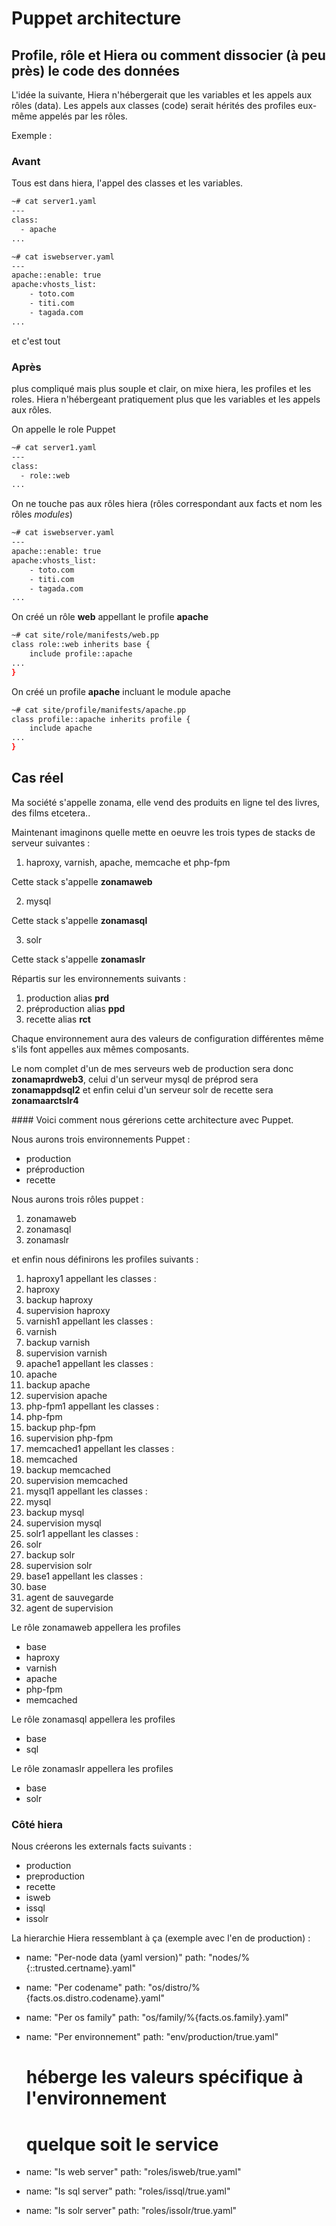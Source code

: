 # Puppet architecture

## Profile, rôle et Hiera ou comment dissocier (à peu près) le code des données

L'idée la suivante, Hiera n'hébergerait que les variables et les appels aux rôles (data). Les appels aux classes (code) serait hérités des profiles eux-même appelés par les rôles. 

Exemple :

### Avant

Tous est dans hiera, l'appel des classes et les variables.

```bash
~# cat server1.yaml
---
class:
  - apache
...
```

```bash
~# cat iswebserver.yaml
---
apache::enable: true
apache:vhosts_list:
	- toto.com
	- titi.com
	- tagada.com
...
```
 et c'est tout

### Après

plus compliqué mais plus souple et clair, on mixe hiera, les profiles et les roles. Hiera n'hébergeant pratiquement plus que les variables et les appels aux rôles. 

On appelle le role Puppet

```bash
~# cat server1.yaml
---
class:
  - role::web
...
```

On ne touche pas aux rôles hiera (rôles correspondant aux facts et nom les rôles *modules*)

```bash
~# cat iswebserver.yaml
---
apache::enable: true
apache:vhosts_list:
	- toto.com
	- titi.com
	- tagada.com
...
```
On créé un rôle **web** appellant le profile **apache**


```bash
~# cat site/role/manifests/web.pp
class role::web inherits base {
	include profile::apache
...
}
```

On créé un profile **apache** incluant le module apache

```bash
~# cat site/profile/manifests/apache.pp
class profile::apache inherits profile {
	include apache
...
}
```

## Cas réel

Ma société s'appelle zonama, elle vend des produits en ligne tel des livres, des films etcetera..

Maintenant imaginons quelle mette en oeuvre les trois types de stacks de serveur suivantes :

1. haproxy, varnish, apache, memcache et php-fpm

Cette stack s'appelle **zonamaweb**

2. mysql

Cette stack s'appelle **zonamasql**

3. solr

Cette stack s'appelle **zonamaslr**

Répartis sur les environnements suivants :

1. production alias **prd**
2. préproduction alias **ppd**
3. recette alias **rct**

Chaque environnement aura des valeurs de configuration différentes même s'ils font appelles aux mêmes composants.  

Le nom complet d'un de mes serveurs web de production sera donc **zonamaprdweb3**, celui d'un serveur mysql de préprod sera **zonamappdsql2** et enfin celui d'un serveur solr de recette sera **zonamaarctslr4** 

#### Voici comment nous  gérerions cette architecture avec Puppet.

Nous aurons trois environnements Puppet :

* production
* préproduction
* recette

Nous aurons trois rôles puppet :

1. zonamaweb
2. zonamasql
3. zonamaslr

et enfin nous définirons les profiles suivants :

1. haproxy1
  appellant les classes :
  1. haproxy
  2. backup haproxy
  3. supervision haproxy
2. varnish1
  appellant les classes :
  1. varnish
  2. backup varnish
  3. supervision varnish
3. apache1
  appellant les classes :
  1. apache
  2. backup apache
  3. supervision apache
4. php-fpm1
  appellant les classes :
  1. php-fpm
  2. backup php-fpm
  3. supervision php-fpm
5. memcached1
  appellant les classes :
  1. memcached
  2. backup memcached
  3. supervision memcached
6. mysql1
  appellant les classes :
  1. mysql
  2. backup mysql
  3. supervision mysql
7. solr1
  appellant les classes :
  1. solr
  2. backup solr
  3. supervision solr
8. base1
  appellant les classes :
  1. base
  2. agent de sauvegarde
  3. agent de supervision

Le rôle zonamaweb appellera les profiles

* base
* haproxy
* varnish
* apache 
* php-fpm
* memcached

Le rôle zonamasql appellera les profiles

* base
* sql

Le rôle zonamaslr appellera les profiles

* base
* solr

### Côté hiera

Nous créerons les externals facts suivants :

* production
* preproduction
* recette
* isweb
* issql
* issolr

La hierarchie Hiera ressemblant à ça (exemple avec l'en de production) :

  - name: "Per-node data (yaml version)"
    path: "nodes/%{::trusted.certname}.yaml"

  - name: "Per codename"
    path: "os/distro/%{facts.os.distro.codename}.yaml"

  - name: "Per os family"
    path: "os/family/%{facts.os.family}.yaml"

  - name: "Per environnement"
    path: "env/production/true.yaml"
    #  héberge les valeurs spécifique à l'environnement
    # quelque soit le service

  - name: "Is web server"
    path: "roles/isweb/true.yaml"

  - name: "Is sql server"
    path: "roles/issql/true.yaml"

  - name: "Is solr server"
    path: "roles/issolr/true.yaml"

